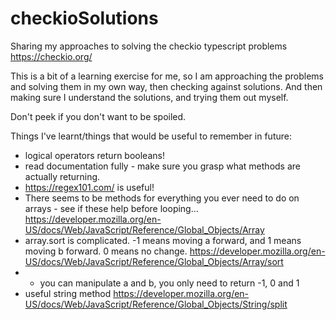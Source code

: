 # checkioSolutions

Sharing my approaches to solving the checkio typescript problems https://checkio.org/

This is a bit of a learning exercise for me, so I am approaching the problems and solving them in my own way, then checking against solutions. And then making sure I understand the solutions, and trying them out myself.

Don't peek if you don't want to be spoiled.


Things I've learnt/things that would be useful to remember in future:

* logical operators return booleans!
* read documentation fully - make sure you grasp what methods are actually returning.
* https://regex101.com/ is useful!
* There seems to be methods for everything you ever need to do on arrays - see if these help before looping... https://developer.mozilla.org/en-US/docs/Web/JavaScript/Reference/Global_Objects/Array
* array.sort is complicated. -1 means moving a forward, and 1 means moving b forward. 0 means no change. https://developer.mozilla.org/en-US/docs/Web/JavaScript/Reference/Global_Objects/Array/sort
* * you can manipulate a and b, you only need to return -1, 0 and 1 
* useful string method https://developer.mozilla.org/en-US/docs/Web/JavaScript/Reference/Global_Objects/String/split
